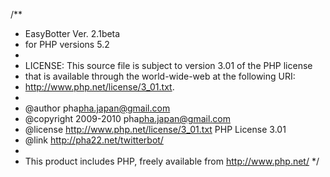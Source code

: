 /**
 * EasyBotter Ver. 2.1beta
 * for  PHP versions 5.2
 *
 * LICENSE: This source file is subject to version 3.01 of the PHP license
 * that is available through the world-wide-web at the following URI:
 * http://www.php.net/license/3_01.txt.
 *
 * @author    pha<pha.japan@gmail.com>
 * @copyright 2009-2010 pha<pha.japan@gmail.com>
 * @license   http://www.php.net/license/3_01.txt PHP License 3.01
 * @link      http://pha22.net/twitterbot/
 *
 * This product includes PHP, freely available from http://www.php.net/
 */
